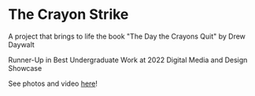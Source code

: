 # The Crayon Strike
A project that brings to life the book "The Day the Crayons Quit" by Drew Daywalt
  
Runner-Up in Best Undergraduate Work at 2022 Digital Media and Design Showcase

See photos and video [here](https://drive.google.com/drive/folders/1-DJUlh44Fr48CDlv35pyfVAf1KTha4tD?usp=sharing)!

